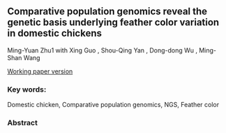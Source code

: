 ## Comparative population genomics reveal the genetic basis underlying feather color variation in domestic chickens

Ming-Yuan Zhu1 with  Xing Guo , Shou-Qing Yan , Dong-dong Wu , Ming-Shan Wang

[Working paper version](https://mingyuan-zhu.github.io/research/CWPcohortsSurveys.pdf)

### Key words: 

Domestic chicken, Comparative population genomics,  NGS, Feather color

### Abstract


